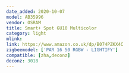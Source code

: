 ```yaml
---
date_added: 2020-10-07
model: AB35996
vendor: OSRAM
title: Smart+ Spot GU10 Multicolor
category: light
mlink: 
link: https://www.amazon.co.uk/dp/B074PZKX4C
zigbeemodel: ['PAR 16 50 RGBW - LIGHTIFY']
compatible: [zha,deconz]
deconz: 3018
---
```




